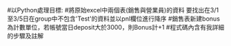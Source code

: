 #以Python處理目標:
#將原始excel中兩個表(銷售與營業員)的資料 要找出在3/1至3/5日在group中不包含'Test'的資料並以pnl欄位進⾏降序
#銷售表新建bonus為計數單位，若帳號當⽇deposit⼤於3000，則Bonus計+1
#程式碼內含有我詳細的步驟及註解
